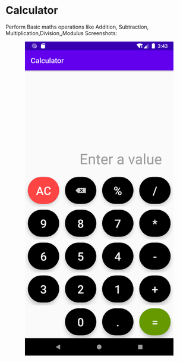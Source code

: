 # Calculator
Perform Basic maths operations like Addition, Subtraction, Multiplication,Division,,Modulus
Screenshots:
 
<div align="center">
    <img src="/screenshots/calculator%20screen.png" width="400px"</img> 
</div>

